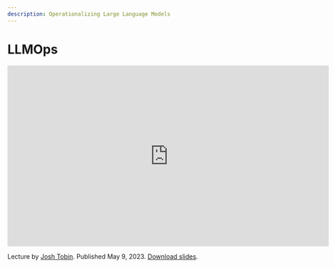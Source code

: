 ```yaml
---
description: Operationalizing Large Language Models
---
```


# LLMOps

<div align="center">
<iframe width="720" height="405" src="https://www.youtube-nocookie.com/embed/Fquj2u7ay40?list=PL1T8fO7ArWleyIqOy37OVXsP4hFXymdOZ" title="YouTube video player" frameborder="0" allow="accelerometer; autoplay; clipboard-write; encrypted-media; gyroscope; picture-in-picture" allowfullscreen></iframe>
</div>

Lecture by [Josh Tobin](https://twitter.com/josh_tobin_).
Published May 9, 2023.
[Download slides](https://fsdl.me/2023-llmbc-slides-07).
